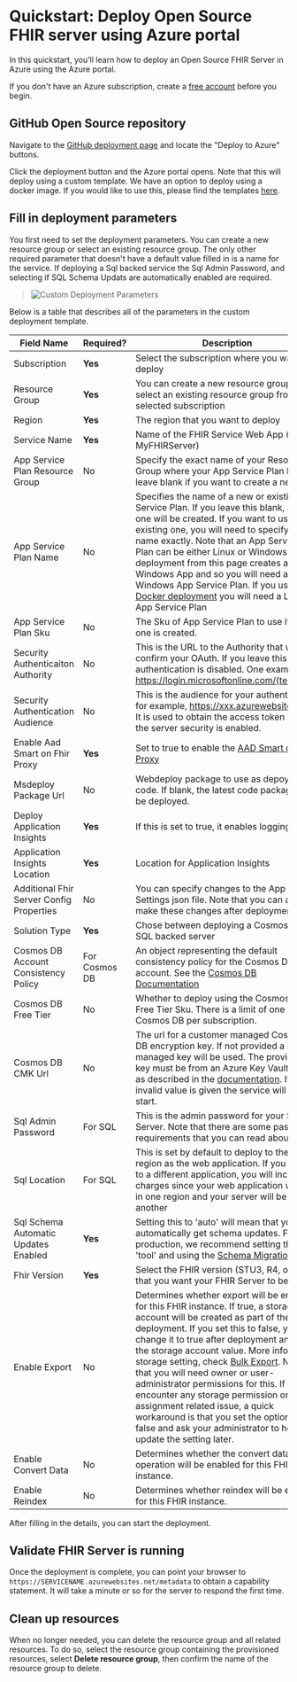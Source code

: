 # Quickstart: Deploy Open Source FHIR server using Azure portal

In this quickstart, you'll learn how to deploy an Open Source FHIR Server in Azure using the Azure portal.

If you don't have an Azure subscription, create a [free account](https://azure.microsoft.com/free/?WT.mc_id=A261C142F) before you begin.

## GitHub Open Source repository

Navigate to the [GitHub deployment page](https://github.com/Microsoft/fhir-server/blob/master/docs/DefaultDeployment.md) and locate the "Deploy to Azure" buttons.

Click the deployment button and the Azure portal opens. Note that this will deploy using a custom template. We have an option to deploy using a docker image. If you would like to use this, please find the templates [here](https://github.com/microsoft/fhir-server/tree/master/samples/templates).

## Fill in deployment parameters

You first need to set the deployment parameters. You can create a new resource group or select an existing resource group. The only other required parameter that doesn't have a default value filled in is a name for the service. If deploying a Sql backed service the Sql Admin Password, and selecting if SQL Schema Updats are automatically enabled are required.

>![Custom Deployment Parameters](images/quickstart-oss-portal/deployment-custom-parameters.png)

Below is a table that describes all of the parameters in the custom deployment template.

|Field Name|Required?|Description|
|-|-|-|
|Subscription|**Yes**|Select the subscription where you want to deploy|
|Resource Group|**Yes**|You can create a new resource group or select an existing resource group from the selected subscription|
|Region|**Yes**|The region that you want to deploy|
|Service Name|**Yes**|Name of the FHIR Service Web App (i.e. MyFHIRServer)|
|App Service Plan Resource Group|No|Specify the exact name of your Resource Group where your App Service Plan lives or leave blank if you want to create a new one|
|App Service Plan Name|No|Specifies the name of a new or existing App Service Plan. If you leave this blank, a new one will be created. If you want to use an existing one, you will need to specify the name exactly. Note that an App Service Plan can be either Linux or Windows. The deployment from this page creates a Windows App and so you will need a Windows App Service Plan. If you use the [Docker deployment](https://github.com/microsoft/fhir-server/blob/master/samples/templates/default-azuredeploy-docker.json) you will need a Linux App Service Plan|
|App Service Plan Sku|No|The Sku of App Service Plan to use if a new one is created.
|Security Authenticaiton Authority|No|This is the URL to the Authority that will confirm your OAuth. If you leave this blank, authentication is disabled. One example is https://login.microsoftonline.com/(tenantid).|
|Security Authentication Audience|No|This is the audience for your authentication, for example, https://xxx.azurewebsites.net. It is used to obtain the access token when the server security is enabled.|
|Enable Aad Smart on Fhir Proxy|**Yes**|Set to true to enable the [AAD Smart on FHIR Proxy](https://docs.microsoft.com/en-us/azure/healthcare-apis/use-smart-on-fhir-proxy)|
|Msdeploy Package Url|No|Webdeploy package to use as depoyment code. If blank, the latest code package will be deployed.|
|Deploy Application Insights|**Yes**|If this is set to true, it enables logging|
|Application Insights Location|**Yes**|Location for Application Insights|
|Additional Fhir Server Config Properties|No|You can specify changes to the App Settings json file. Note that you can also make these changes after deployment|
|Solution Type|**Yes**|Chose between deploying a Cosmos DB or SQL backed server|
|Cosmos DB Account Consistency Policy|For Cosmos DB|An object representing the default consistency policy for the Cosmos DB account. See the [Cosmos DB Documentation](https://docs.microsoft.com/en-us/azure/templates/microsoft.documentdb/databaseaccounts#ConsistencyPolicy)|
|Cosmos DB Free Tier|No|Whether to deploy using the Cosmos DB Free Tier Sku. There is a limit of one free Cosmos DB per subscription.|
|Cosmos DB CMK Url|No|The url for a customer managed Cosmos DB encryption key. If not provided a system managed key will be used. The provided key must be from an Azure Key Vault set up as described in the [documentation](https://docs.microsoft.com/en-us/azure/cosmos-db/how-to-setup-cmk#configure-your-azure-key-vault-instance). If an invalid value is given the service will not start.|
|Sql Admin Password|For SQL|This is the admin password for your SQL Server. Note that there are some password requirements that you can read about [here](https://docs.microsoft.com/en-us/sql/relational-databases/security/password-policy?view=sql-server-ver15#password-complexity)|
|Sql Location|For SQL|This is set by default to deploy to the same region as the web application. If you set this to a different application, you will incure charges since your web application will be in one region and your server will be in another|
|Sql Schema Automatic Updates Enabled|**Yes**|Setting this to 'auto' will mean that you will automatically get schema updates. For production, we recommend setting this to 'tool' and using the [Schema Migration Tool](https://github.com/microsoft/fhir-server/blob/master/docs/SchemaMigrationGuide.md)|
|Fhir Version|**Yes**|Select the FHIR version (STU3, R4, or R5) that you want your FHIR Server to be on.|
|Enable Export|No|Determines whether export will be enabled for this FHIR instance. If true, a storage account will be created as part of the deployment. If you set this to false, you can change it to true after deployment and add the storage account value. More info on the storage setting, check [Bulk Export](https://github.com/microsoft/fhir-server/blob/master/docs/BulkExport.md). Note that you will need owner or user-administrator permissions for this. If you encounter any storage permission or role assignment related issue, a quick workaround is that you set the option to false and ask your administrator to help update the setting later.|
|Enable Convert Data|No|Determines whether the convert data operation will be enabled for this FHIR instance.|
|Enable Reindex|No|Determines whether reindex will be enabled for this FHIR instance.|

After filling in the details, you can start the deployment.

## Validate FHIR Server is running

Once the deployment is complete, you can point your browser to `https://SERVICENAME.azurewebsites.net/metadata` to obtain a capability statement. It will take a minute or so for the server to respond the first time.

## Clean up resources

When no longer needed, you can delete the resource group and all related resources. To do so, select the resource group containing the provisioned resources, select **Delete resource group**, then confirm the name of the resource group to delete.
